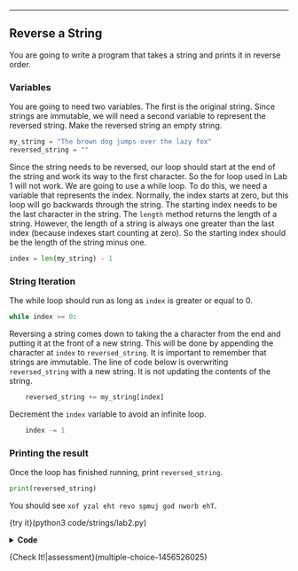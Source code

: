----------

## Reverse a String

You are going to write a program that takes a string and prints it in reverse order.

### Variables
You are going to need two variables. The first is the original string. Since strings are immutable, we will need a second variable to represent the reversed string. Make the reversed string an empty string.

```python
my_string = "The brown dog jumps over the lazy fox"
reversed_string = ""
```

Since the string needs to be reversed, our loop should start at the end of the string and work its way to the first character. So the for loop used in Lab 1 will not work. We are going to use a while loop. To do this, we need a variable that represents the index. Normally, the index starts at zero, but this loop will go backwards through the string. The starting index needs to be the last character in the string. The `length` method returns the length of a string. However, the length of a string is always one greater than the last index (because indexes start counting at zero). So the starting index should be the length of the string minus one.

```python
index = len(my_string) - 1
```

### String Iteration
The while loop should run as long as `index` is greater or equal to 0.

```python
while index >= 0:
```

Reversing a string comes down to taking the a character from the end and putting it at the front of a new string. This will be done by appending the character at `index` to `reversed_string`. It is important to remember that strings are immutable. The line of code below is overwriting `reversed_string` with a new string. It is not updating the contents of the string.

```python
    reversed_string += my_string[index]
```

Decrement the `index` variable to avoid an infinite loop.

```python
    index -= 1
```

### Printing the result
Once the loop has finished running, print `reversed_string`.

```python
print(reversed_string)
```

You should see `xof yzal eht revo spmuj god nworb ehT`.

{try it}(python3 code/strings/lab2.py)

<details>
  <summary><strong>Code</strong></summary>
  
  ```python
  my_string = "The brown dog jumps over the lazy fox"
  reversed_string = ""
  index = len(my_string) - 1
  
  while index >= 0:
      reversed_string += my_string[index]
      index -= 1
  
  print(reversed_string)
  ```
  
</details>

{Check It!|assessment}(multiple-choice-1456526025)
